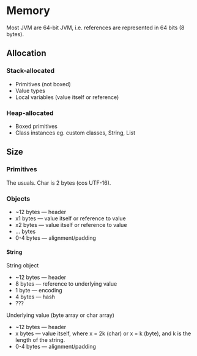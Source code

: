 # Memory
Most JVM are 64-bit JVM, i.e. references are represented in 64 bits (8 bytes).

## Allocation

### Stack-allocated
* Primitives (not boxed)
* Value types
* Local variables (value itself or reference)

### Heap-allocated
* Boxed primitives
* Class instances eg. custom classes, String, List

## Size

### Primitives

The usuals. Char is 2 bytes (cos UTF-16).

### Objects

* ~12 bytes — header
* x1 bytes — value itself or reference to value
* x2 bytes — value itself or reference to value
* ... bytes
* 0-4 bytes — alignment/padding

#### String

String object
* ~12 bytes — header
* 8 bytes — reference to underlying value
* 1 byte — encoding
* 4 bytes — hash
* ???

Underlying value (byte array or char array)
* ~12 bytes — header
* x bytes — value itself, where x = 2k (char) or x = k (byte), and k is the length of the string.
* 0-4 bytes — alignment/padding


